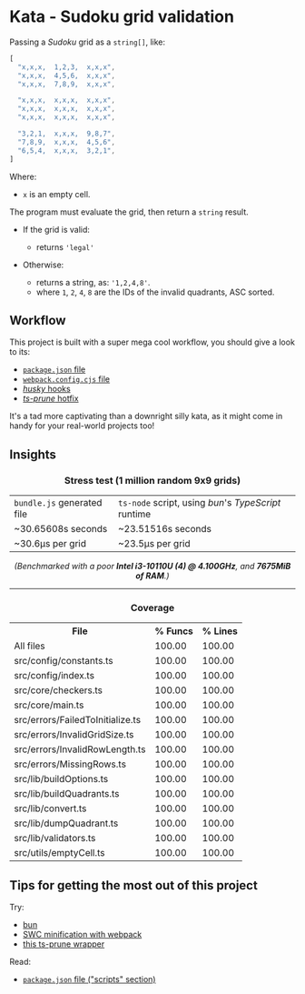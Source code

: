 # Kata - Sudoku grid validation

Passing a _Sudoku_ grid as a `string[]`, like:

<!-- prettier-ignore -->
```ts
[
  "x,x,x,  1,2,3,  x,x,x",
  "x,x,x,  4,5,6,  x,x,x",
  "x,x,x,  7,8,9,  x,x,x",

  "x,x,x,  x,x,x,  x,x,x",
  "x,x,x,  x,x,x,  x,x,x",
  "x,x,x,  x,x,x,  x,x,x",

  "3,2,1,  x,x,x,  9,8,7",
  "7,8,9,  x,x,x,  4,5,6",
  "6,5,4,  x,x,x,  3,2,1",
]
```

Where:

- `x` is an empty cell.

The program must evaluate the grid, then return a `string` result.

- If the grid is valid:

  - returns `'legal'`

- Otherwise:
  - returns a string, as: `'1,2,4,8'`.
  - where `1`, `2`, `4`, `8` are the IDs of the invalid quadrants, ASC sorted.

## Workflow

This project is built with a super mega cool workflow, you should give a look to its:

- [`package.json` file](/package.json)
- [`webpack.config.cjs` file](/webpack.config.cjs)
- [_husky_ hooks](/.husky)
- [_ts-prune_ hotfix](/.ts-prune)

It's a tad more captivating than a downright silly kata, as it might come in handy for your real-world projects too!

## Insights

<div align="center">
  <h3>Stress test (1 million random 9x9 grids)</h3>

  <table>
    <tr>
      <td><code>bundle.js</code> generated file</td>
      <td><code>ts-node</code> script, using <em>bun</em>'s <em>TypeScript</em> runtime</td>
    </tr>
    <tr>
      <td>~30.65608s seconds</td>
      <td>~23.51516s seconds</td>
    </tr>
    <tr>
      <td>~30.6µs per grid</td>
      <td>~23.5µs per grid</td>
    </tr>
  </table>
  <em>(Benchmarked with a poor <strong>Intel i3-10110U (4) @ 4.100GHz</strong>, and <strong>7675MiB of RAM</strong>.)</em>
</div>

---

<div align="center">
  <h3>Coverage</h3>

  <table>
    <tr>
      <th>File</th>
      <th>% Funcs</th>
      <th>% Lines</th>
    </tr>
    <tr>
      <td>All files</td>
      <td>100.00</td>
      <td>100.00</td>
    </tr>
    <tr>
      <td>src/config/constants.ts</td>
      <td>100.00</td>
      <td>100.00</td>
    </tr>
    <tr>
      <td>src/config/index.ts</td>
      <td>100.00</td>
      <td>100.00</td>
    </tr>
    <tr>
      <td>src/core/checkers.ts</td>
      <td>100.00</td>
      <td>100.00</td>
    </tr>
    <tr>
      <td>src/core/main.ts</td>
      <td>100.00</td>
      <td>100.00</td>
    </tr>
    <tr>
      <td>src/errors/FailedToInitialize.ts</td>
      <td>100.00</td>
      <td>100.00</td>
    </tr>
    <tr>
      <td>src/errors/InvalidGridSize.ts</td>
      <td>100.00</td>
      <td>100.00</td>
    </tr>
    <tr>
      <td>src/errors/InvalidRowLength.ts</td>
      <td>100.00</td>
      <td>100.00</td>
    </tr>
    <tr>
      <td>src/errors/MissingRows.ts</td>
      <td>100.00</td>
      <td>100.00</td>
    </tr>
    <tr>
      <td>src/lib/buildOptions.ts</td>
      <td>100.00</td>
      <td>100.00</td>
    </tr>
    <tr>
      <td>src/lib/buildQuadrants.ts</td>
      <td>100.00</td>
      <td>100.00</td>
    </tr>
    <tr>
      <td>src/lib/convert.ts</td>
      <td>100.00</td>
      <td>100.00</td>
    </tr>
    <tr>
      <td>src/lib/dumpQuadrant.ts</td>
      <td>100.00</td>
      <td>100.00</td>
    </tr>
    <tr>
      <td>src/lib/validators.ts</td>
      <td>100.00</td>
      <td>100.00</td>
    </tr>
    <tr>
      <td>src/utils/emptyCell.ts</td>
      <td>100.00</td>
      <td>100.00</td>
    </tr>
  </table>
</div>

## Tips for getting the most out of this project

Try:

- [bun](https://bun.sh/)
- [SWC minification with webpack](https://webpack.js.org/plugins/terser-webpack-plugin/#swc)
- [this ts-prune wrapper](https://github.com/gustaveWPM/ts-prune-with-false-positives-handling)

Read:

- [`package.json` file ("scripts" section)](/package.json)
